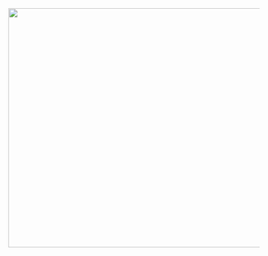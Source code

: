 <img src="https://cdn.discordapp.com/attachments/847075046329679903/1221286082864218293/C8ErEVs.gif?ex=6612064c&is=65ff914c&hm=1e41f4511a7930c900badfdc0fc8b8dadc0ed2d0db50dc5a6220597578ad2c04&" height="480" width="640">
